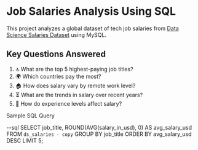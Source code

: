 #  Job Salaries Analysis Using SQL

This project analyzes a global dataset of tech job salaries from [Data Science Salaries Dataset](https://www.kaggle.com/datasets/ruchi798/data-science-job-salaries) using MySQL.



##  Key Questions Answered

1. 🔝 What are the top 5 highest-paying job titles?
2. 🌍 Which countries pay the most?
3. 🏠 How does salary vary by remote work level?
4. ⏳ What are the trends in salary over recent years?
5. 💼 How do experience levels affect salary?



 Sample SQL Query

--sql
SELECT job_title, ROUND(AVG(salary_in_usd), 0) AS avg_salary_usd
FROM `ds_salaries - copy`
GROUP BY job_title
ORDER BY avg_salary_usd DESC
LIMIT 5;
